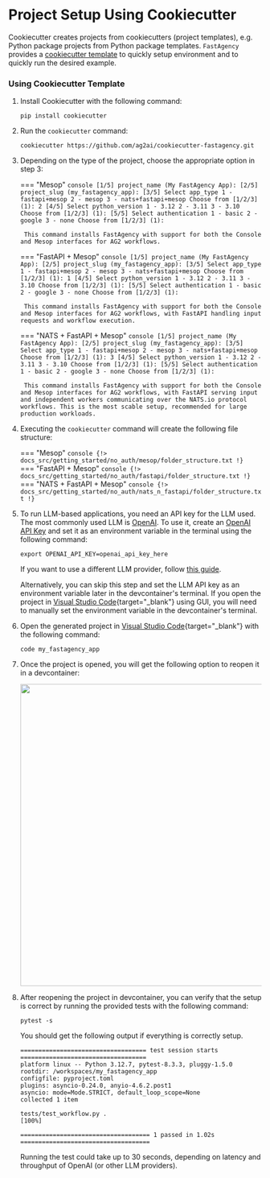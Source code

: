# Project Setup Using Cookiecutter

Cookiecutter creates projects from cookiecutters (project templates), e.g. Python package projects from Python package templates. `FastAgency` provides a [cookiecutter template](https://github.com/ag2ai/cookiecutter-fastagency) to quickly setup environment and to quickly run the desired example.

### Using Cookiecutter Template

1. Install Cookiecutter with the following command:
    ```console
    pip install cookiecutter
    ```

2. Run the `cookiecutter` command:
    ```console
    cookiecutter https://github.com/ag2ai/cookiecutter-fastagency.git
    ```

3. Depending on the type of the project, choose the appropriate option in step 3:

    === "Mesop"
        ```console
        [1/5] project_name (My FastAgency App):
        [2/5] project_slug (my_fastagency_app):
        [3/5] Select app_type
            1 - fastapi+mesop
            2 - mesop
            3 - nats+fastapi+mesop
            Choose from [1/2/3] (1): 2
        [4/5] Select python_version
            1 - 3.12
            2 - 3.11
            3 - 3.10
            Choose from [1/2/3] (1):
        [5/5] Select authentication
            1 - basic
            2 - google
            3 - none
            Choose from [1/2/3] (1):
        ```

        This command installs FastAgency with support for both the Console and Mesop interfaces for AG2 workflows.

    === "FastAPI + Mesop"
        ```console
        [1/5] project_name (My FastAgency App):
        [2/5] project_slug (my_fastagency_app):
        [3/5] Select app_type
            1 - fastapi+mesop
            2 - mesop
            3 - nats+fastapi+mesop
            Choose from [1/2/3] (1): 1
        [4/5] Select python_version
            1 - 3.12
            2 - 3.11
            3 - 3.10
            Choose from [1/2/3] (1):
        [5/5] Select authentication
            1 - basic
            2 - google
            3 - none
            Choose from [1/2/3] (1):
        ```

        This command installs FastAgency with support for both the Console and Mesop interfaces for AG2 workflows, with FastAPI handling input requests and workflow execution.

    === "NATS + FastAPI + Mesop"
        ```console
        [1/5] project_name (My FastAgency App):
        [2/5] project_slug (my_fastagency_app):
        [3/5] Select app_type
            1 - fastapi+mesop
            2 - mesop
            3 - nats+fastapi+mesop
            Choose from [1/2/3] (1): 3
        [4/5] Select python_version
            1 - 3.12
            2 - 3.11
            3 - 3.10
            Choose from [1/2/3] (1):
        [5/5] Select authentication
            1 - basic
            2 - google
            3 - none
            Choose from [1/2/3] (1):
        ```

        This command installs FastAgency with support for both the Console and Mesop interfaces for AG2 workflows, with FastAPI serving input and independent workers communicating over the NATS.io protocol workflows. This is the most scable setup, recommended for large production workloads.

4. Executing the `cookiecutter` command will create the following file structure:

    === "Mesop"
        ```console
        {!> docs_src/getting_started/no_auth/mesop/folder_structure.txt !}
        ```
    === "FastAPI + Mesop"
        ```console
        {!> docs_src/getting_started/no_auth/fastapi/folder_structure.txt !}
        ```
    === "NATS + FastAPI + Mesop"
        ```console
        {!> docs_src/getting_started/no_auth/nats_n_fastapi/folder_structure.txt !}
        ```

5. To run LLM-based applications, you need an API key for the LLM used. The most commonly used LLM is [OpenAI](https://platform.openai.com/docs/models). To use it, create an [OpenAI API Key](https://openai.com/index/openai-api/) and set it as an environment variable in the terminal using the following command:

    ```console
    export OPENAI_API_KEY=openai_api_key_here
    ```

    If you want to use a different LLM provider, follow [this guide](https://fastagency.ai/latest/user-guide/runtimes/ag2/using_non_openai_models/).

    Alternatively, you can skip this step and set the LLM API key as an environment variable later in the devcontainer's terminal. If you open the project in [Visual Studio Code](https://code.visualstudio.com/){target="_blank"} using GUI, you will need to manually set the environment variable in the devcontainer's terminal.

6. Open the generated project in [Visual Studio Code](https://code.visualstudio.com/){target="_blank"} with the following command:
    ```console
    code my_fastagency_app
    ```

7. Once the project is opened, you will get the following option to reopen it in a devcontainer:

    <img src="../getting-started/images/reopen-in-container.png" width="600" class="center">

8. After reopening the project in devcontainer, you can verify that the setup is correct by running the provided tests with the following command:

    ```console
    pytest -s
    ```

    You should get the following output if everything is correctly setup.
    ```console
    =================================== test session starts ===================================
    platform linux -- Python 3.12.7, pytest-8.3.3, pluggy-1.5.0
    rootdir: /workspaces/my_fastagency_app
    configfile: pyproject.toml
    plugins: asyncio-0.24.0, anyio-4.6.2.post1
    asyncio: mode=Mode.STRICT, default_loop_scope=None
    collected 1 item

    tests/test_workflow.py .                                                            [100%]

    ==================================== 1 passed in 1.02s ====================================
    ```

    Running the test could take up to 30 seconds, depending on latency and throughput of OpenAI (or other LLM providers).

